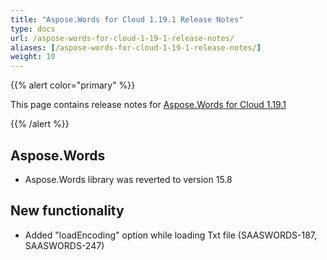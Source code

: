 ```yaml
---
title: "Aspose.Words for Cloud 1.19.1 Release Notes"
type: docs
url: /aspose-words-for-cloud-1-19-1-release-notes/
aliases: [/aspose-words-for-cloud-1-19-1-release-notes/]
weight: 10
---
```


{{% alert color="primary" %}} 

This page contains release notes for [Aspose.Words for Cloud 1.19.1](http://www.aspose.com/downloads/words/cloud/new-releases/aspose.words-for-cloud-1.19.1/)

{{% /alert %}} 
## **Aspose.Words**
- Aspose.Words library was reverted to version 15.8 
## **New functionality**
- Added "loadEncoding" option while loading Txt file (SAASWORDS-187, SAASWORDS-247)
